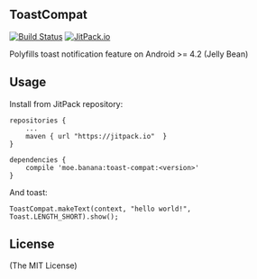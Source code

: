 ToastCompat
-----------

[![Build Status](https://travis-ci.org/kamikat/toast-compat.svg?branch=master)](https://travis-ci.org/kamikat/toast-compat)
[![JitPack.io](https://jitpack.io/v/moe.banana/toast-compat.svg)](https://jitpack.io/#moe.banana/toast-compat)

Polyfills toast notification feature on Android &gt;= 4.2 (Jelly Bean)

Usage
-----

Install from JitPack repository:

    repositories {
        ...
        maven { url "https://jitpack.io"  }
    }

    dependencies {
        compile 'moe.banana:toast-compat:<version>'
    }

And toast:

    ToastCompat.makeText(context, "hello world!", Toast.LENGTH_SHORT).show();

License
-------

(The MIT License)
